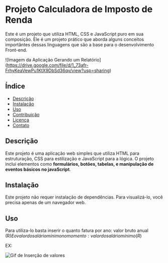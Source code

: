 # Projeto Calculadora de Imposto de Renda

Este é um projeto que utiliza HTML, CSS e JavaScript puro em sua composição. 
Ele é um projeto prático que aborda alguns conceitos importântes dessas linguagens
que são a base para o desenvolvimento Front-end.

![Imagem da Aplicação Gerando um Relatório] (https://drive.google.com/file/d/1_73afr-FrhyKeaVewPu1KtX9DbSd36qv/view?usp=sharing)


## Índice

- [Descrição](#descrição)
- [Instalação](#instalação)
- [Uso](#uso)
- [Contribuição](#contribuição)
- [Licença](#licença)
- [Contato](#contato)

## Descrição

Este projeto é uma aplicação web simples que utiliza HTML para estruturação, CSS para estilização e JavaScript para a lógica. O projeto inclui elementos como **formulários, botões, tabelas, e manipulação de eventos básicos no javaScript**.

## Instalação

Este projeto não requer instalação de dependências. Para visualizá-lo, você precisa apenas de um navegador web.

## Uso

Para utiliza-lo basta inserir o quanto fatura por ano: valor bruto anual (R$)
E o valor do salário mínimo no momento: valor do salário mínimo (R$)

EX:

![Gif de Inserção de valores](https://drive.google.com/file/d/1fH3mB0Q5C-Qw20mVDI_qSOxiBmMzbH_j/view?usp=sharing)

